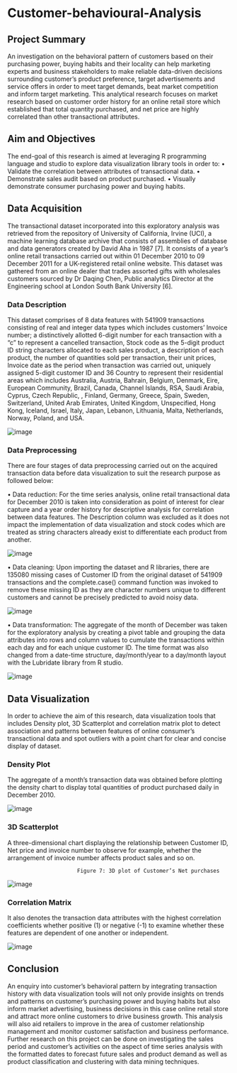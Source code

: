 # Customer-behavioural-Analysis

## Project Summary
An investigation on the behavioral pattern of customers based on their purchasing power, buying habits and their locality can help marketing experts and business stakeholders to make  reliable data-driven decisions surrounding customer’s product preference, target advertisements and service offers in order to meet target demands, beat market competition and inform target marketing. This analytical research focuses on market research based on customer order history for an online retail store which established that total quantity  purchased, and net price are highly correlated than other transactional attributes.

## Aim and Objectives
The end-goal of this research is aimed at leveraging R programming language and studio to 
explore data visualization library tools in order to:
• Validate the correlation between attributes of transactional data.
• Demonstrate sales audit based on product purchased.
• Visually demonstrate consumer purchasing power and buying habits.

## Data Acquisition
The transactional dataset incorporated into this exploratory analysis was retrieved from the repository of University of California, Irvine (UCI), a machine learning database archive that consists of assemblies of database and data generators created by David Aha in 1987 [7]. It consists of a year’s online retail transactions carried out within 01 December 2010 to 09 December 2011 for a UK-registered retail online website. This dataset was gathered from an online dealer that trades assorted gifts with wholesales customers sourced by Dr Daqing Chen, Public analytics Director at the Engineering school at London South Bank University [6]. 

### Data Description 
This dataset comprises of 8 data features with 541909 transactions consisting of real and integer data types which includes customers’ Invoice number; a distinctively allotted 6-digit number for each transaction with a “c” to represent a cancelled transaction, Stock code as the 5-digit product ID string characters allocated to each sales product, a description of each product, the number of quantities sold per transaction, their unit prices, Invoice date as the period when transaction was carried out, uniquely assigned 5-digit customer ID and 36 Country to represent their residential areas which includes Australia, Austria, Bahrain, Belgium, Denmark, Eire, European Community, Brazil, Canada, Channel Islands, RSA, Saudi Arabia, Cyprus, Czech Republic, , Finland, Germany, Greece, Spain, Sweden, Switzerland, United Arab Emirates, United Kingdom, Unspecified, Hong Kong, Iceland, Israel, Italy, Japan, Lebanon, Lithuania, Malta, Netherlands, Norway, Poland, and USA.

![image](https://user-images.githubusercontent.com/76513466/137513807-63247c99-51c6-4fbe-8ae1-e5a4f11d4243.png)

### Data Preprocessing
There are four stages of data preprocessing carried out on the acquired transaction data before data visualization to suit the research purpose as followed below:

• Data reduction: For the time series analysis, online retail transactional data for December 2010 is taken into consideration as point of interest for clear capture and a 
year order history for descriptive analysis for correlation between data features. The Description column was excluded as it does not impact the implementation of data 
visualization and stock codes which are treated as string characters already exist to differentiate each product from another.

![image](https://user-images.githubusercontent.com/76513466/137514054-16587642-4e04-456f-a9dc-35a9678048a9.png)

• Data cleaning: Upon importing the dataset and R libraries, there are 135080 missing cases of Customer ID from the original dataset of 541909 transactions and the complete.case() command function was invoked to remove these missing ID as they are character numbers unique to different customers and cannot be precisely predicted to avoid noisy data.

![image](https://user-images.githubusercontent.com/76513466/137514177-ad4ee83a-582c-4774-abb3-ea04163bb34c.png)

• Data transformation: The aggregate of the month of December was taken for the exploratory analysis by creating a pivot table and grouping the data attributes into rows and column values to cumulate the transactions within each day and for each unique customer ID. The time format was also changed from a date-time structure, day/month/year to a day/month layout with the Lubridate library from R studio.

![image](https://user-images.githubusercontent.com/76513466/137514347-2745c09c-fa7f-4027-99d5-e5e94761f511.png)

## Data Visualization
In order to achieve the aim of this research, data visualization tools that includes Density plot, 3D Scatterplot and correlation matrix plot to detect association and patterns between features of online consumer’s transactional data and spot outliers with a point chart for clear and concise display of dataset.

### Density Plot
The aggregate of a month’s transaction data was obtained before plotting the density chart to display total quantities of product purchased daily in December 2010.

![image](https://user-images.githubusercontent.com/76513466/137514832-34e378f0-dda1-4eaf-8127-6b1db89e92b4.png)

### 3D Scatterplot
 A three-dimensional chart displaying the relationship between Customer ID, Net price and invoice number to observe for example, whether the arrangement of invoice number affects product sales and so on.

                          Figure 7: 3D plot of Customer’s Net purchases
![image](https://user-images.githubusercontent.com/76513466/137515170-9341e683-0698-468a-82b8-bb05c28ab874.png)

### Correlation Matrix
 It also denotes the transaction data attributes with the highest correlation coefficients whether positive (1) or negative (-1) to examine whether these features are dependent of one another or independent.

![image](https://user-images.githubusercontent.com/76513466/137515360-b9f634b6-4417-47da-82ba-61885a84eac9.png)

## Conclusion
An enquiry into customer’s behavioral pattern by integrating transaction history with data visualization tools will not only provide insights on trends and patterns on customer’s purchasing power and buying habits but also inform market advertising, business decisions in this case online retail store and attract more online customers to drive business growth. This analysis will also aid retailers to improve in the area of customer relationship management and monitor customer satisfaction and business performance. Further research on this project can be done on investigating the sales period and customer’s activities on the aspect of time series analysis with the formatted dates to forecast future sales and product demand as well as product classification and clustering with data mining techniques.








